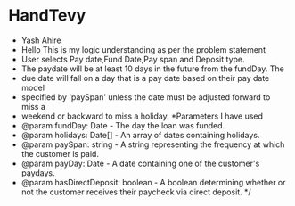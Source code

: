 # HandTevy
  * Yash Ahire
   * Hello This is my logic understanding as per the problem statement
   * User selects Pay date,Fund Date,Pay span and Deposit type.
   * The paydate will be at least 10 days in the future from the fundDay. The
   * due date will fall on a day that is a pay date based on their pay date model
   * specified by 'paySpan' unless the date must be adjusted forward to miss a
   * weekend or backward to miss a holiday.
   *Parameters I have used
   * @param fundDay: Date - The day the loan was funded.
   * @param holidays: Date[] - An array of dates containing holidays.
   * @param paySpan: string - A string representing the frequency at which the customer is paid.
   * @param payDay: Date - A date containing one of the customer's paydays.
   * @param hasDirectDeposit: boolean - A boolean determining whether or not the customer receives their paycheck via direct deposit.
   */
